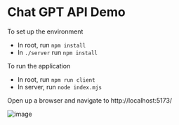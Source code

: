 # Chat GPT API Demo

To set up the environment

- In root, run `npm install`
- In `./server` run `npm install`

To run the application

- In root, run `npm run client`
- In server, run `node index.mjs`

Open up a browser and navigate to http://localhost:5173/

![image](https://user-images.githubusercontent.com/2509012/226527470-c1e7606a-7f3c-4d1a-8f59-6b6fcd021197.png)
